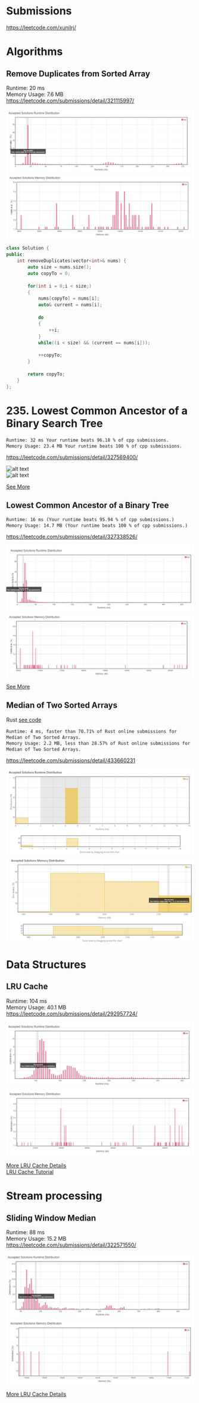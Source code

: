 # Submissions

https://leetcode.com/xunilrj/

# Algorithms

## Remove Duplicates from Sorted Array

Runtime: 20 ms  
Memory Usage: 7.6 MB  
https://leetcode.com/submissions/detail/321115997/  

![alt text](./RemoveDuplicatesFromSortedArray.cpu.png "Remove Duplicates from Sorted Array - CPU")
![alt text](./RemoveDuplicatesFromSortedArray.mem.png "Remove Duplicates from Sorted Array - Memory")

```c++
class Solution {
public:
    int removeDuplicates(vector<int>& nums) {
        auto size = nums.size();
        auto copyTo = 0;
        
        for(int i = 0;i < size;)
        {
            nums[copyTo] = nums[i];
            auto& current = nums[i];
     
            do
            {
                ++i;
            }
            while((i < size) && (current == nums[i]));
            
            ++copyTo;
        }
        
        return copyTo;
    }
};
```

# 235. Lowest Common Ancestor of a Binary Search Tree

```
Runtime: 32 ms Your runtime beats 96.18 % of cpp submissions.
Memory Usage: 23.4 MB Your runtime beats 100 % of cpp submissions.
```
https://leetcode.com/submissions/detail/327569400/   

![alt text](./235-235-lowest-common-ancestor-of-a-binary-search-tree/cpu.png "Lowest Common Ancestor of a Binary Search Tree - CPU")  
![alt text](./235-235-lowest-common-ancestor-of-a-binary-search-tree/mem.png "Lowest Common Ancestor of a Binary Search Tree - Memory")  

[See More](./235-lowest-common-ancestor-of-a-binary-search-tree/) 

## Lowest Common Ancestor of a Binary Tree

```
Runtime: 16 ms (Your runtime beats 95.94 % of cpp submissions.)
Memory Usage: 14.7 MB (Your runtime beats 100 % of cpp submissions.)
```
https://leetcode.com/submissions/detail/327338526/

![alt text](./lowest-common-ancestor-of-a-binary-tree.cpu.png "Lowest Common Ancestor of a Binary Tree - CPU")
![alt text](./lowest-common-ancestor-of-a-binary-tree.mem.png "Lowest Common Ancestor of a Binary Tree - Memory")

[See More](./146-lru-cache/Readme.md) 

## Median of Two Sorted Arrays

Rust [see code](./4-MedianOfTwoSortedArrays/main.rs) 
```
Runtime: 4 ms, faster than 70.71% of Rust online submissions for Median of Two Sorted Arrays.
Memory Usage: 2.2 MB, less than 28.57% of Rust online submissions for Median of Two Sorted Arrays.
```
https://leetcode.com/submissions/detail/433660231

![alt text](./4-MedianOfTwoSortedArrays/median-of-two-sorted-arrays.cpu.jpg "Median of Two Sorted Arrays - CPU")
![alt text](./4-MedianOfTwoSortedArrays/median-of-two-sorted-arrays.mem.jpg "Median of Two Sorted Arrays - Memory")

# Data Structures

## LRU Cache

Runtime: 104 ms  
Memory Usage: 40.1 MB  
https://leetcode.com/submissions/detail/292957724/  

![alt text](./LRUCache.cpu.png "LRU Cache - CPU")  
![alt text](./LRUCache.mem.png "LRU Cache - Memory")  

[More LRU Cache Details](./146-lru-cache/Readme.md)  
[LRU Cache Tutorial](https://github.com/xunilrj/sandbox/blob/master/sources/cpp/lru/readme.md)  

# Stream processing

## Sliding Window Median

Runtime: 88 ms  
Memory Usage: 15.2 MB  
https://leetcode.com/submissions/detail/322571550/  

![alt text](./SlidingWindowMedian.cpu.png "Sliding Window Median - CPU")  
![alt text](./SlidingWindowMedian.mem.png "Sliding Window Median - Memory")  

[More LRU Cache Details](./146-lru-cache/Readme.md)  